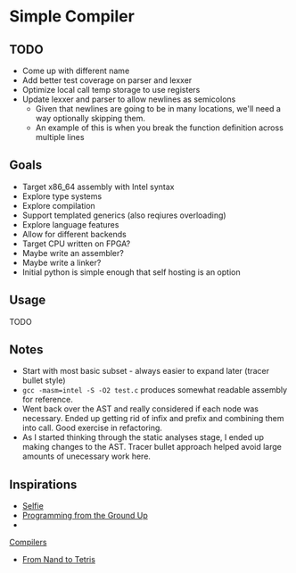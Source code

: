 # Simple Compiler

## TODO

- Come up with different name
- Add better test coverage on parser and lexxer
- Optimize local call temp storage to use registers
- Update lexxer and parser to allow newlines as semicolons
  - Given that newlines are going to be in many locations, we'll need a way
optionally skipping them.
  - An example of this is when you break the function definition across multiple
lines

## Goals

- Target x86_64 assembly with Intel syntax
- Explore type systems
- Explore compilation
- Support templated generics (also reqiures overloading)
- Explore language features
- Allow for different backends
- Target CPU written on FPGA?
- Maybe write an assembler?
- Maybe write a linker?
- Initial python is simple enough that self hosting is an option

## Usage

TODO

## Notes

- Start with most basic subset - always easier to expand later (tracer bullet style)
- `gcc -masm=intel -S -O2 test.c` produces somewhat readable assembly for
reference.
- Went back over the AST and really considered if each node was necessary. Ended
up getting rid of infix and prefix and combining them into call. Good exercise
in refactoring.
- As I started thinking through the static analyses stage, I ended up making
changes to the AST. Tracer bullet approach helped avoid large amounts of
unecessary work here.

## Inspirations

- [Selfie](https://github.com/cksystemsteaching/selfie)
- [Programming from the Ground
Up](https://download-mirror.savannah.gnu.org/releases/pgubook/ProgrammingGroundUp-1-0-booksize.pdf)
-
[Compilers](https://www.amazon.com/Compilers-Principles-Techniques-Tools-2nd/dp/0321486811/ref=sr_1_2?ie=UTF8&qid=1543189355&sr=8-2&keywords=compilers)
- [From Nand to Tetris](https://www.nand2tetris.org/)
